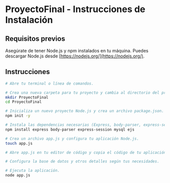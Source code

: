# ProyectoFinal - Instrucciones de Instalación

## Requisitos previos

Asegúrate de tener Node.js y npm instalados en tu máquina. Puedes descargar Node.js desde [https://nodejs.org/](https://nodejs.org/).

## Instrucciones

```bash
# Abre tu terminal o línea de comandos.

# Crea una nueva carpeta para tu proyecto y cambia al directorio del proyecto.
mkdir ProyectoFinal
cd ProyectoFinal

# Inicializa un nuevo proyecto Node.js y crea un archivo package.json.
npm init -y

# Instala las dependencias necesarias (Express, body-parser, express-session, MySQL y EJS).
npm install express body-parser express-session mysql ejs

# Crea un archivo app.js y configura tu aplicación Node.js.
touch app.js

# Abre app.js en tu editor de código y copia el código de tu aplicación.

# Configura la base de datos y otros detalles según tus necesidades.

# Ejecuta la aplicación.
node app.js
